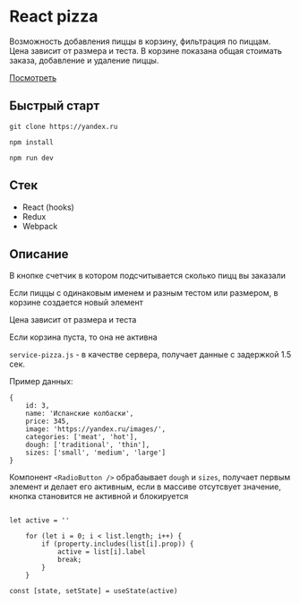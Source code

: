 # React pizza

Возможность добавления пиццы в корзину, фильтрация по пиццам. Цена зависит от размера и теста. В корзине показана общая стоимать заказа, добавление и удаление пиццы.

[Посмотреть](https://yandex.ru)
## Быстрый старт 

`git clone https://yandex.ru`

`npm install`

`npm run dev`


## Стек 

- React (hooks)
- Redux
- Webpack

## Описание 

В кнопке  счетчик в котором подсчитывается сколько пицц вы заказали 

Если пиццы с одинаковым именем и разным тестом или размером, в корзине создается новый элемент

Цена зависит от размера и теста

Если корзина пуста, то она не активна 

`service-pizza.js` - в качестве сервера, получает данные с задержкой 1.5 сек.

Пример данных:
```
{
    id: 3,
    name: 'Испанские колбаски',
    price: 345,
    image: 'https://yandex.ru/images/',
    categories: ['meat', 'hot'],
    dough: ['traditional', 'thin'],
    sizes: ['small', 'medium', 'large']
}
```
Компонент `<RadioButton />`  обрабаывает `dough` и `sizes`, получает первым элемент и делает его активным, если в массиве отсутсвует значение, кнопка становится не активной и блокируется
```

let active = ''

    for (let i = 0; i < list.length; i++) {
        if (property.includes(list[i].prop)) {
            active = list[i].label
            break;
        }
    }

const [state, setState] = useState(active)

 ```
